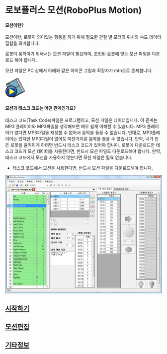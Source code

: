 # 로보플러스 모션(RoboPlus Motion)

#### 모션이란?

모션이란, 로봇이 의미있는 행동을 하기 위해 필요한 관절 별 모터의 위치와 속도 데이터 집합을 의미합니다.

로봇이 움직이기 위해서는 모션 파일이 필요하며, 조립된 로봇에 맞는 모션 파일을 다운로드 해야 합니다.

모션 파일은 PC 상에서 아래와 같은 아이콘 그림과 확장자가 mtn으로 존재합니다.

![img](/assets/images/sw/rplus1/motion/roboplusmotion_icon.png)

#### 모션과 태스크 코드는 어떤 관계인가요?

태스크 코드(Task Code)파일은 프로그램이고, 모션 파일은 데이터입니다. 이 관계는 MP3 플레이어와 MP3파일을 생각해보면 매우 쉽게 이해할 수 있습니다. MP3 플레이어가 없다면 MP3파일을 재생할 수 없어서 음악을 들을 수 없습니다. 반대로, MP3플레이어는 있지만 MP3파일이 없어도 마찬가지로 음악을 들을 수 없습니다. 만약, 내가 만든 로봇을 움직이게 하려면 반드시 태스크 코드가 있어야 합니다. 로봇에 다운로드한 태스크 코드가 모션 데이터를 사용한다면, 반드시 모션 파일도 다운로드해야 합니다. 만약, 태스크 코드에서 모션을 사용하지 않는다면 모션 파일은 필요 없습니다.

- 태스크 코드에서 모션을 사용한다면, 반드시 모션 파일을 다운로드해야 합니다.

![img](/assets/images/sw/rplus1/motion/roboplus_motion.png)

## [시작하기]
## [모션편집]
## [기타정보]

[시작하기]: ???
[모션편집]: ???
[기타정보]: ???
